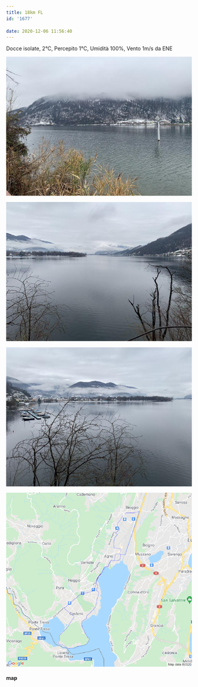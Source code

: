 ```yaml
---
title: 18km FL
id: '1677'

date: 2020-12-06 11:56:40
---
```


Docce isolate, 2°C, Percepito 1°C, Umidità 100%, Vento 1m/s da ENE

![image](/images/2021/08/IMG_3106.jpg)

![image](/images/2021/08/IMG_3108.jpg)

![image](/images/2021/08/IMG_3109.jpg)

![image](/images/2021/08/20201206-activity-map.png)

#### map
